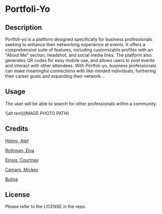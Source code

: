 # Portfoli-Yo

## Description

Portfoli-yo is a platform designed specifically for business professionals seeking to enhance their networking experience at events. It offers a comprehensive suite of features, including customizable profiles with an "About Me" section, headshot, and social media links. The platform also generates QR codes for easy mobile use, and allows users to post events and interact with other attendees. With Portfoli-yo, business professionals can make meaningful connections with like-minded individuals, furthering their career goals and expanding their network. . 

## Usage

The user will be able to search for other professionals within a community. 

![alt text](IMAGE PHOTO PATH)

## Credits

[Helmy, Atef](https://github.com/AtefHelmy )

[Rothman, Elva](https://github.com/erothman1)

[Einsig, Courtney](https://github.com/CmEinsig)

[Camaro, Mickey](https://github.com/mcamarco)

[Bulma](https://bulma.io/)



## License

Please refer to the LICENSE in the repo.
